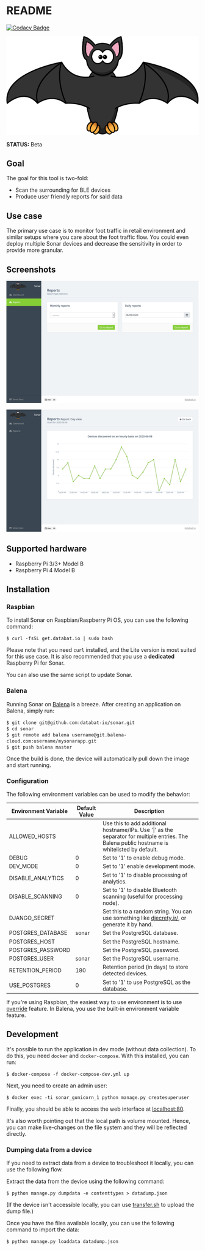 # README
[![Codacy Badge](https://app.codacy.com/project/badge/Grade/a7436df462dd4d6ea4550098505b6127)](https://www.codacy.com/gh/databat-io/sonar?utm_source=github.com&amp;utm_medium=referral&amp;utm_content=databat-io/sonar&amp;utm_campaign=Badge_Grade)

![](/app/django/analytics/static/img/bat.svg)

**STATUS:** Beta

## Goal

The goal for this tool is two-fold:

 * Scan the surrounding for BLE devices
 * Produce user friendly reports for said data

## Use case

The primary use case is to monitor foot traffic in retail environment and similar setups where you care about the foot traffic flow. You could even deploy multiple Sonar devices and decrease the sensitivity in order to provide more granular.

## Screenshots

![Overview](/img/sonar_date_picker.png?raw=true)

![Daily View](/img/sonar_daily_view.png?raw=true)


## Supported hardware

 * Raspberry Pi 3/3+ Model B
 * Raspberry Pi 4 Model B

## Installation

### Raspbian

To install Sonar on Raspbian/Raspberry Pi OS, you can use the following command:

```
$ curl -fsSL get.databat.io | sudo bash
```

Please note that you need `curl` installed, and the Lite version is most suited for this use case. It is also recommended that you use a **dedicated** Raspberry Pi for Sonar.

You can also use the same script to update Sonar.

### Balena

Running Sonar on [Balena](https://www.balena.io/) is a breeze. After creating an application on Balena, simply run:

```
$ git clone git@github.com:databat-io/sonar.git
$ cd sonar
$ git remote add balena username@git.balena-cloud.com:username/mysonarapp.git
$ git push balena master
```

Once the build is done, the device will automatically pull down the image and start running.

### Configuration

The following environment variables can be used to modify the behavior:

| Environment Variable | Default Value | Description                                                                                                                  |
| -------------        | ------------  | -----                                                                                                                        |
| ALLOWED_HOSTS        |               | Use this to add additional hostname/IPs. Use '\|' as the separator for multiple entries. The Balena public hostname is whitelisted by default. |
| DEBUG                | 0             | Set to '1' to enable debug mode.                                                                                             |
| DEV_MODE             | 0             | Set to '1' enable development mode.                                                                                          |
| DISABLE_ANALYTICS    | 0             | Set to '1' to disable processing of analytics.                                                                               |
| DISABLE_SCANNING     | 0             | Set to '1' to disable Bluetooth scanning (useful for processing node).                                                             |
| DJANGO_SECRET        |               | Set this to a random string. You can use something like [djecrety.ir/](https://djecrety.ir), or generate it by hand.         |
| POSTGRES_DATABASE    | sonar         | Set the PostgreSQL database.                                                                                                 |
| POSTGRES_HOST        |               | Set the PostgreSQL hostname.                                                                                                 |
| POSTGRES_PASSWORD    |               | Set the PostgreSQL password.                                                                                                 |
| POSTGRES_USER        | sonar         | Set the PostgreSQL username.                                                                                                 |
| RETENTION_PERIOD     | 180           | Retention period (in days) to store detected devices.                                                                        |
| USE_POSTGRES         | 0             | Set to '1' to use PostgreSQL as the database.                                                                                |

If you're using Raspbian, the easiest way to use environment is to use [override](https://docs.docker.com/compose/extends/) feature. In Balena, you use the built-in environment variable feature.

## Development

It's possible to run the application in dev mode (without data collection). To do this, you need `docker` and `docker-compose`. With this installed, you can run:

```
$ docker-compose -f docker-compose-dev.yml up
```

Next, you need to create an admin user:

```
$ docker exec -ti sonar_gunicorn_1 python manage.py createsuperuser
```

Finally, you should be able to access the web interface at [localhost:80](http://localhost:80).

It's also worth pointing out that the local path is volume mounted. Hence, you can make live-changes on the file system and they will be reflected directly.

### Dumping data from a device

If you need to extract data from a device to troubleshoot it locally, you can use the following flow.

Extract the data from the device using the following command:

```
$ python manage.py dumpdata -e contenttypes > datadump.json
```

(If the device isn't accessible locally, you can use [transfer.sh](https://www.transfer.sh) to upload the dump file.)

Once you have the files available locally, you can use the following command to import the data:

```
$ python manage.py loaddata datadump.json
```

